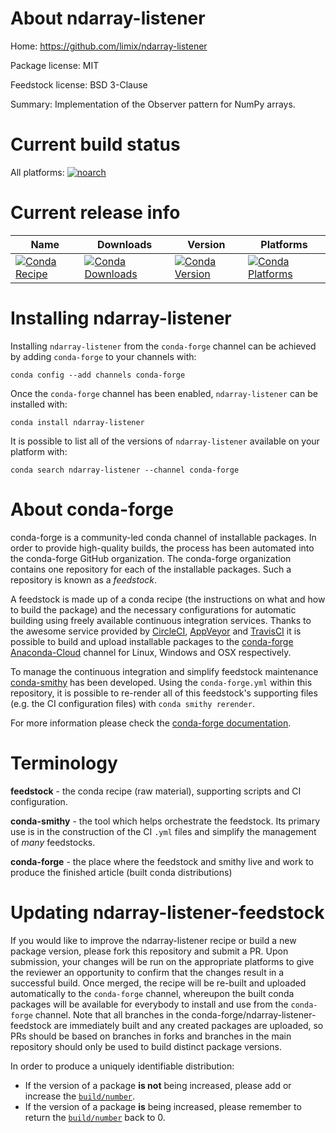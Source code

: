 About ndarray-listener
======================

Home: https://github.com/limix/ndarray-listener

Package license: MIT

Feedstock license: BSD 3-Clause

Summary: Implementation of the Observer pattern for NumPy arrays.



Current build status
====================

All platforms:
[![noarch](https://img.shields.io/circleci/project/github/conda-forge/ndarray_listener-feedstock/master.svg?label=noarch)](https://circleci.com/gh/conda-forge/ndarray_listener-feedstock)

Current release info
====================

| Name | Downloads | Version | Platforms |
| --- | --- | --- | --- |
| [![Conda Recipe](https://img.shields.io/badge/recipe-ndarray--listener-green.svg)](https://anaconda.org/conda-forge/ndarray-listener) | [![Conda Downloads](https://img.shields.io/conda/dn/conda-forge/ndarray-listener.svg)](https://anaconda.org/conda-forge/ndarray-listener) | [![Conda Version](https://img.shields.io/conda/vn/conda-forge/ndarray-listener.svg)](https://anaconda.org/conda-forge/ndarray-listener) | [![Conda Platforms](https://img.shields.io/conda/pn/conda-forge/ndarray-listener.svg)](https://anaconda.org/conda-forge/ndarray-listener) |

Installing ndarray-listener
===========================

Installing `ndarray-listener` from the `conda-forge` channel can be achieved by adding `conda-forge` to your channels with:

```
conda config --add channels conda-forge
```

Once the `conda-forge` channel has been enabled, `ndarray-listener` can be installed with:

```
conda install ndarray-listener
```

It is possible to list all of the versions of `ndarray-listener` available on your platform with:

```
conda search ndarray-listener --channel conda-forge
```


About conda-forge
=================

conda-forge is a community-led conda channel of installable packages.
In order to provide high-quality builds, the process has been automated into the
conda-forge GitHub organization. The conda-forge organization contains one repository
for each of the installable packages. Such a repository is known as a *feedstock*.

A feedstock is made up of a conda recipe (the instructions on what and how to build
the package) and the necessary configurations for automatic building using freely
available continuous integration services. Thanks to the awesome service provided by
[CircleCI](https://circleci.com/), [AppVeyor](http://www.appveyor.com/)
and [TravisCI](https://travis-ci.org/) it is possible to build and upload installable
packages to the [conda-forge](https://anaconda.org/conda-forge)
[Anaconda-Cloud](http://docs.anaconda.org/) channel for Linux, Windows and OSX respectively.

To manage the continuous integration and simplify feedstock maintenance
[conda-smithy](http://github.com/conda-forge/conda-smithy) has been developed.
Using the ``conda-forge.yml`` within this repository, it is possible to re-render all of
this feedstock's supporting files (e.g. the CI configuration files) with ``conda smithy rerender``.

For more information please check the [conda-forge documentation](https://conda-forge.org/docs/).

Terminology
===========

**feedstock** - the conda recipe (raw material), supporting scripts and CI configuration.

**conda-smithy** - the tool which helps orchestrate the feedstock.
                   Its primary use is in the construction of the CI ``.yml`` files
                   and simplify the management of *many* feedstocks.

**conda-forge** - the place where the feedstock and smithy live and work to
                  produce the finished article (built conda distributions)


Updating ndarray-listener-feedstock
===================================

If you would like to improve the ndarray-listener recipe or build a new
package version, please fork this repository and submit a PR. Upon submission,
your changes will be run on the appropriate platforms to give the reviewer an
opportunity to confirm that the changes result in a successful build. Once
merged, the recipe will be re-built and uploaded automatically to the
`conda-forge` channel, whereupon the built conda packages will be available for
everybody to install and use from the `conda-forge` channel.
Note that all branches in the conda-forge/ndarray-listener-feedstock are
immediately built and any created packages are uploaded, so PRs should be based
on branches in forks and branches in the main repository should only be used to
build distinct package versions.

In order to produce a uniquely identifiable distribution:
 * If the version of a package **is not** being increased, please add or increase
   the [``build/number``](http://conda.pydata.org/docs/building/meta-yaml.html#build-number-and-string).
 * If the version of a package **is** being increased, please remember to return
   the [``build/number``](http://conda.pydata.org/docs/building/meta-yaml.html#build-number-and-string)
   back to 0.